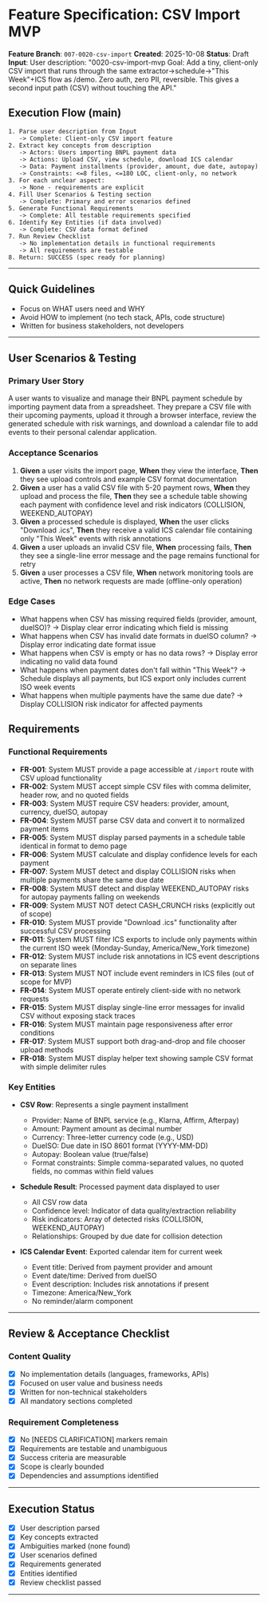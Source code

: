 # Feature Specification: CSV Import MVP

**Feature Branch**: `007-0020-csv-import`
**Created**: 2025-10-08
**Status**: Draft
**Input**: User description: "0020-csv-import-mvp
Goal: Add a tiny, client-only CSV import that runs through the same extractor->schedule->"This Week"+ICS flow as /demo. Zero auth, zero PII, reversible. This gives a second input path (CSV) without touching the API."

## Execution Flow (main)

```text
1. Parse user description from Input
   -> Complete: Client-only CSV import feature
2. Extract key concepts from description
   -> Actors: Users importing BNPL payment data
   -> Actions: Upload CSV, view schedule, download ICS calendar
   -> Data: Payment installments (provider, amount, due date, autopay)
   -> Constraints: <=8 files, <=180 LOC, client-only, no network
3. For each unclear aspect:
   -> None - requirements are explicit
4. Fill User Scenarios & Testing section
   -> Complete: Primary and error scenarios defined
5. Generate Functional Requirements
   -> Complete: All testable requirements specified
6. Identify Key Entities (if data involved)
   -> Complete: CSV data format defined
7. Run Review Checklist
   -> No implementation details in functional requirements
   -> All requirements are testable
8. Return: SUCCESS (spec ready for planning)
```

---

## Quick Guidelines

- Focus on WHAT users need and WHY
- Avoid HOW to implement (no tech stack, APIs, code structure)
- Written for business stakeholders, not developers

---

## User Scenarios & Testing

### Primary User Story

A user wants to visualize and manage their BNPL payment schedule by importing payment data from a spreadsheet. They prepare a CSV file with their upcoming payments, upload it through a browser interface, review the generated schedule with risk warnings, and download a calendar file to add events to their personal calendar application.

### Acceptance Scenarios

1. **Given** a user visits the import page, **When** they view the interface, **Then** they see upload controls and example CSV format documentation
2. **Given** a user has a valid CSV file with 5-20 payment rows, **When** they upload and process the file, **Then** they see a schedule table showing each payment with confidence level and risk indicators (COLLISION, WEEKEND_AUTOPAY)
3. **Given** a processed schedule is displayed, **When** the user clicks "Download .ics", **Then** they receive a valid ICS calendar file containing only "This Week" events with risk annotations
4. **Given** a user uploads an invalid CSV file, **When** processing fails, **Then** they see a single-line error message and the page remains functional for retry
5. **Given** a user processes a CSV file, **When** network monitoring tools are active, **Then** no network requests are made (offline-only operation)

### Edge Cases

- What happens when CSV has missing required fields (provider, amount, dueISO)?
  -> Display clear error indicating which field is missing
- What happens when CSV has invalid date formats in dueISO column?
  -> Display error indicating date format issue
- What happens when CSV is empty or has no data rows?
  -> Display error indicating no valid data found
- What happens when payment dates don't fall within "This Week"?
  -> Schedule displays all payments, but ICS export only includes current ISO week events
- What happens when multiple payments have the same due date?
  -> Display COLLISION risk indicator for affected payments

## Requirements

### Functional Requirements

- **FR-001**: System MUST provide a page accessible at `/import` route with CSV upload functionality
- **FR-002**: System MUST accept simple CSV files with comma delimiter, header row, and no quoted fields
- **FR-003**: System MUST require CSV headers: provider, amount, currency, dueISO, autopay
- **FR-004**: System MUST parse CSV data and convert it to normalized payment items
- **FR-005**: System MUST display parsed payments in a schedule table identical in format to demo page
- **FR-006**: System MUST calculate and display confidence levels for each payment
- **FR-007**: System MUST detect and display COLLISION risks when multiple payments share the same due date
- **FR-008**: System MUST detect and display WEEKEND_AUTOPAY risks for autopay payments falling on weekends
- **FR-009**: System MUST NOT detect CASH_CRUNCH risks (explicitly out of scope)
- **FR-010**: System MUST provide "Download .ics" functionality after successful CSV processing
- **FR-011**: System MUST filter ICS exports to include only payments within the current ISO week (Monday-Sunday, America/New_York timezone)
- **FR-012**: System MUST include risk annotations in ICS event descriptions on separate lines
- **FR-013**: System MUST NOT include event reminders in ICS files (out of scope for MVP)
- **FR-014**: System MUST operate entirely client-side with no network requests
- **FR-015**: System MUST display single-line error messages for invalid CSV without exposing stack traces
- **FR-016**: System MUST maintain page responsiveness after error conditions
- **FR-017**: System MUST support both drag-and-drop and file chooser upload methods
- **FR-018**: System MUST display helper text showing sample CSV format with simple delimiter rules

### Key Entities

- **CSV Row**: Represents a single payment installment
  - Provider: Name of BNPL service (e.g., Klarna, Affirm, Afterpay)
  - Amount: Payment amount as decimal number
  - Currency: Three-letter currency code (e.g., USD)
  - DueISO: Due date in ISO 8601 format (YYYY-MM-DD)
  - Autopay: Boolean value (true/false)
  - Format constraints: Simple comma-separated values, no quoted fields, no commas within field values

- **Schedule Result**: Processed payment data displayed to user
  - All CSV row data
  - Confidence level: Indicator of data quality/extraction reliability
  - Risk indicators: Array of detected risks (COLLISION, WEEKEND_AUTOPAY)
  - Relationships: Grouped by due date for collision detection

- **ICS Calendar Event**: Exported calendar item for current week
  - Event title: Derived from payment provider and amount
  - Event date/time: Derived from dueISO
  - Event description: Includes risk annotations if present
  - Timezone: America/New_York
  - No reminder/alarm component

---

## Review & Acceptance Checklist

### Content Quality

- [x] No implementation details (languages, frameworks, APIs)
- [x] Focused on user value and business needs
- [x] Written for non-technical stakeholders
- [x] All mandatory sections completed

### Requirement Completeness

- [x] No [NEEDS CLARIFICATION] markers remain
- [x] Requirements are testable and unambiguous
- [x] Success criteria are measurable
- [x] Scope is clearly bounded
- [x] Dependencies and assumptions identified

---

## Execution Status

- [x] User description parsed
- [x] Key concepts extracted
- [x] Ambiguities marked (none found)
- [x] User scenarios defined
- [x] Requirements generated
- [x] Entities identified
- [x] Review checklist passed

---
